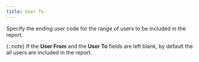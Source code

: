 ```yaml
---
title: User To
---
```



Specify the ending user code for the range of users to be included in  the report.


{:.note}
If the **User 
 From** and the **User 
 To** fields are left blank, by default the all users are included  in the report.
